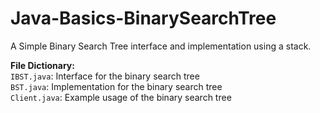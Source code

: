 # Java-Basics-BinarySearchTree  
A Simple Binary Search Tree interface and implementation using a stack.  

**File Dictionary:**  
`IBST.java`: Interface for the binary search tree  
`BST.java`: Implementation for the binary search tree  
`Client.java`: Example usage of the binary search tree  
